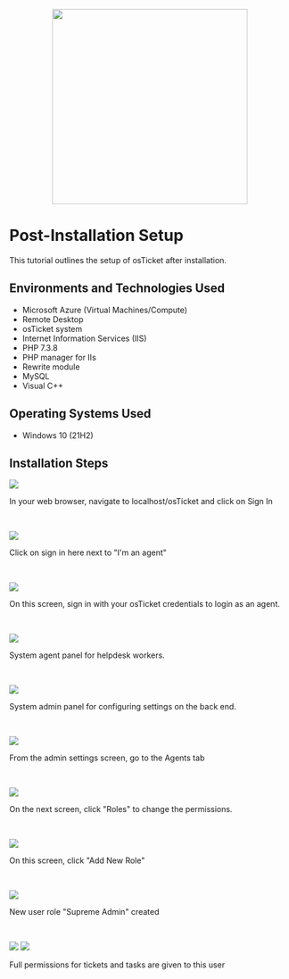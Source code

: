 <p align="center">
<img src="https://github.com/user-attachments/assets/0c9a5058-f465-477c-be11-3de15009f17b" height="350" width="350"
</p>

<h1>Post-Installation Setup</h1>
This tutorial outlines the setup of osTicket after installation.<br />


<h2>Environments and Technologies Used</h2>

- Microsoft Azure (Virtual Machines/Compute)
- Remote Desktop
- osTicket system
- Internet Information Services (IIS)
- PHP 7.3.8
- PHP manager for IIs
- Rewrite module
- MySQL
- Visual C++

<h2>Operating Systems Used </h2>

- Windows 10</b> (21H2)

<h2>Installation Steps</h2>

<p>
<img src="https://github.com/user-attachments/assets/4b385489-2bf1-4b8f-84e6-a8c8fb13edb5"</p>

<p>In your web browser, navigate to localhost/osTicket and click on Sign In</p>
<br />


<p>
<img src="https://github.com/user-attachments/assets/4a1b742b-d119-4b39-90bb-bd1e22bbf314"</p>

<p>Click on sign in here next to "I'm an agent"</p>
<br />



<p>
<img src="https://github.com/user-attachments/assets/f5d44647-0a54-48e3-aa8e-d3ca8b15e7af"</p>

<p>On this screen, sign in with your osTicket credentials to login as an agent.</p>
<br />


<p>
<img src="https://github.com/user-attachments/assets/b3e93f39-cce2-41a7-a38e-d40d1d0e7cfc"</p>

<p>System agent panel for helpdesk workers.</p>
<br />


<p>
<img src="https://github.com/user-attachments/assets/4277e5fc-b37d-4747-9c7a-86f6a1c94d5b"</p>

<p>System admin panel for configuring settings on the back end.</p>
<br />


<p>
<img src="https://github.com/user-attachments/assets/16122de4-f638-4b48-a877-64ec8b8cf218"</p>

<p>From the admin settings screen, go to the Agents tab</p>
<br />



<p>
<img src="https://github.com/user-attachments/assets/5617bbe9-e394-4d8d-97d3-a5c1eaac2a7c"</p>

<p>On the next screen, click "Roles" to change the permissions.</p>
<br />



<p>
<img src="https://github.com/user-attachments/assets/81031974-4bf0-4b5b-88fe-91a007d6b720"</p>

<p>On this screen, click "Add New Role"</p>
<br />



<p>
<img src="https://github.com/user-attachments/assets/045acdb1-469c-4fe1-aab7-ea47ea0ccabe"</p>

<p>New user role "Supreme Admin" created</p>
<br />



<p>
<img src="https://github.com/user-attachments/assets/eb9fa8fb-fbb8-41e9-bf93-ab6dbf584a46"</p>
<img src="https://github.com/user-attachments/assets/d2bd5e3c-5764-4bca-a8fd-e8eb3fb418a8"</p>

<p>Full permissions for tickets and tasks are given to this user</p>
<br />


















